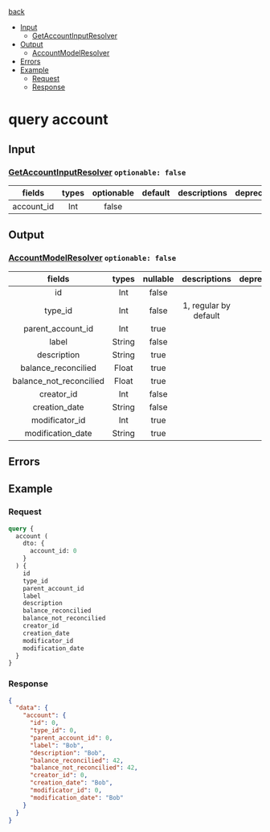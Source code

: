 [back](../tableOfContent.md)
* [Input](#input)
  * [GetAccountInputResolver](#getaccountinputresolver-optionable-false)
* [Output](#output)
  * [AccountModelResolver](#accountmodelresolver-optionable-false)
* [Errors](#errors)
* [Example](#example)
  * [Request](#request)
  * [Response](#response)

# query account
 
## Input
### [GetAccountInputResolver](../assets/inputs/getaccountinputresolver.md) `optionable: false`
| fields |types |optionable |default |descriptions |deprecated |
| :----:  |:---:  |:--------:  |:-----:  |:----------:  |:--------:  |
| account_id |Int |false | | | 

## Output
### [AccountModelResolver](../assets/types/accountmodelresolver.md) `optionable: false`
| fields |types |nullable |descriptions |deprecated |
| :----:  |:---:  |:--------:  |:----------:  |:--------:  |
| id |Int |false | | |
| type_id |Int |false |1, regular by default | |
| parent_account_id |Int |true | | |
| label |String |false | | |
| description |String |true | | |
| balance_reconcilied |Float |true | | |
| balance_not_reconcilied |Float |true | | |
| creator_id |Int |false | | |
| creation_date |String |false | | |
| modificator_id |Int |true | | |
| modification_date |String |true | | 

## Errors
## Example
### Request
```graphql
query {
  account (
    dto: {
      account_id: 0
    }
  ) {
    id
    type_id
    parent_account_id
    label
    description
    balance_reconcilied
    balance_not_reconcilied
    creator_id
    creation_date
    modificator_id
    modification_date
  }
}
```
### Response
```json
{
  "data": {
    "account": {
      "id": 0,
      "type_id": 0,
      "parent_account_id": 0,
      "label": "Bob",
      "description": "Bob",
      "balance_reconcilied": 42,
      "balance_not_reconcilied": 42,
      "creator_id": 0,
      "creation_date": "Bob",
      "modificator_id": 0,
      "modification_date": "Bob"
    }
  }
}
```